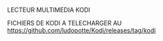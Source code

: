 LECTEUR MULTIMEDIA KODI

FICHIERS DE KODI A TELECHARGER AU https://github.com/ludopotte/Kodi/releases/tag/kodi
